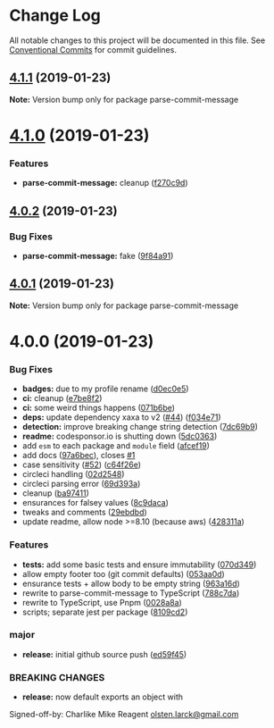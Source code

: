 # Change Log

All notable changes to this project will be documented in this file.
See [Conventional Commits](https://conventionalcommits.org) for commit guidelines.

## [4.1.1](https://github.com/tunnckoCore/monorepo/compare/parse-commit-message@4.1.0...parse-commit-message@4.1.1) (2019-01-23)

**Note:** Version bump only for package parse-commit-message





# [4.1.0](https://github.com/tunnckoCore/monorepo/compare/parse-commit-message@4.0.2...parse-commit-message@4.1.0) (2019-01-23)


### Features

* **parse-commit-message:** cleanup ([f270c9d](https://github.com/tunnckoCore/monorepo/commit/f270c9d))





## [4.0.2](https://github.com/tunnckoCore/monorepo/compare/parse-commit-message@4.0.1...parse-commit-message@4.0.2) (2019-01-23)


### Bug Fixes

* **parse-commit-message:** fake ([9f84a91](https://github.com/tunnckoCore/monorepo/commit/9f84a91))





## [4.0.1](https://github.com/tunnckoCore/monorepo/compare/parse-commit-message@4.0.0...parse-commit-message@4.0.1) (2019-01-23)

**Note:** Version bump only for package parse-commit-message





# 4.0.0 (2019-01-23)


### Bug Fixes

* **badges:** due to my profile rename ([d0ec0e5](https://github.com/tunnckoCore/monorepo/commit/d0ec0e5))
* **ci:** cleanup ([e7be8f2](https://github.com/tunnckoCore/monorepo/commit/e7be8f2))
* **ci:** some weird things happens ([071b6be](https://github.com/tunnckoCore/monorepo/commit/071b6be))
* **deps:** update dependency xaxa to v2 ([#44](https://github.com/tunnckoCore/monorepo/issues/44)) ([f034e71](https://github.com/tunnckoCore/monorepo/commit/f034e71))
* **detection:** improve breaking change string detection ([7dc69b9](https://github.com/tunnckoCore/monorepo/commit/7dc69b9))
* **readme:** codesponsor.io is shutting down ([5dc0363](https://github.com/tunnckoCore/monorepo/commit/5dc0363))
* add `esm` to each package and `module` field ([afcef19](https://github.com/tunnckoCore/monorepo/commit/afcef19))
* add docs ([97a6bec](https://github.com/tunnckoCore/monorepo/commit/97a6bec)), closes [#1](https://github.com/tunnckoCore/monorepo/issues/1)
* case sensitivity ([#52](https://github.com/tunnckoCore/monorepo/issues/52)) ([c64f26e](https://github.com/tunnckoCore/monorepo/commit/c64f26e))
* circleci handling ([02d2548](https://github.com/tunnckoCore/monorepo/commit/02d2548))
* circleci parsing error ([69d393a](https://github.com/tunnckoCore/monorepo/commit/69d393a))
* cleanup ([ba97411](https://github.com/tunnckoCore/monorepo/commit/ba97411))
* ensurances for falsey values ([8c9daca](https://github.com/tunnckoCore/monorepo/commit/8c9daca))
* tweaks and comments ([29ebdbd](https://github.com/tunnckoCore/monorepo/commit/29ebdbd))
* update readme, allow node >=8.10 (because aws) ([428311a](https://github.com/tunnckoCore/monorepo/commit/428311a))


### Features

* **tests:** add some basic tests and ensure immutability ([070d349](https://github.com/tunnckoCore/monorepo/commit/070d349))
* allow empty footer too (git commit defaults) ([053aa0d](https://github.com/tunnckoCore/monorepo/commit/053aa0d))
* ensurance tests + allow body to be empty string ([963a16d](https://github.com/tunnckoCore/monorepo/commit/963a16d))
* rewrite to parse-commit-message to TypeScript ([788c7da](https://github.com/tunnckoCore/monorepo/commit/788c7da))
* rewrite to TypeScript, use Pnpm ([0028a8a](https://github.com/tunnckoCore/monorepo/commit/0028a8a))
* scripts; separate jest per package ([8109cd2](https://github.com/tunnckoCore/monorepo/commit/8109cd2))


### major

* **release:** initial github source push ([ed59f45](https://github.com/tunnckoCore/monorepo/commit/ed59f45))


### BREAKING CHANGES

* **release:** now default exports an object with

Signed-off-by: Charlike Mike Reagent <olsten.larck@gmail.com>
